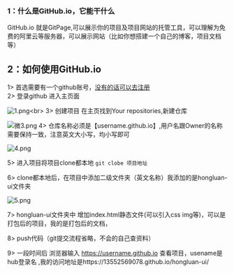 ### 1：什么是GitHub.io，它能干什么
GitHub.io 就是GitPage,可以展示你的项目及项目网站的托管工具，可以理解为免费的阿里云等服务器，可以展示网站（比如你想搭建一个自己的博客，项目文档等）
## 2：如何使用GitHub.io
1> 首选需要有一个github账号，[没有的话可以去注册](https://github.com/signup)<br/>
2> 登录github 进入主页面<br/>

![1.png](https://p3-juejin.byteimg.com/tos-cn-i-k3u1fbpfcp/d022b910ed404f19b10fdc4e551230c7~tplv-k3u1fbpfcp-watermark.image?)<br>
3> 创建项目 在主页找到Your repositories,新建仓库

![微3.png](https://p6-juejin.byteimg.com/tos-cn-i-k3u1fbpfcp/5d7fa8aace1244a492486d3763af28ad~tplv-k3u1fbpfcp-watermark.image?)
4> 仓库名称必须是【username.github.io】,用户名跟Owner的名称需要保持一致，注意英文大小写，均小写即可

![4.png](https://p3-juejin.byteimg.com/tos-cn-i-k3u1fbpfcp/1ed6297924eb40849b43b5eb193e4bd4~tplv-k3u1fbpfcp-watermark.image?)

5> 进入项目将项目clone都本地
`git clobe 项目地址`

6> clone都本地后，在项目中添加二级文件夹（英文名称）我添加的是hongluan-ui文件夹

![5.png](https://p6-juejin.byteimg.com/tos-cn-i-k3u1fbpfcp/fba3db46cb724bd79698f79afed5fd21~tplv-k3u1fbpfcp-watermark.image?)

7> hongluan-ui文件夹中 增加index.html静态文件(可以引入css img等)，可以是打包后的项目，我的是打包后的文档，

8> push代码（git提交流程省略，不会的自己查资料）

9> 一段时间后 浏览器输入 https://username.github.io 查看项目，usename是hub登录名 ,我的访问地址是https://13552569078.github.io/hongluan-ui/